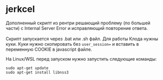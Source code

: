 # jerkcel
Дополненный скрипт из рентри решающий проблему (по большей части) с Internal Server Error и исправляющий повторение ответа. </br>
<br>
Скрипт запускается через .bat или .sh файл. Для работы Клода нужны куки. Куки нужно cкопировать без `user_session=` и вставить в переменную COOKIE в javascript файле. </br>

На Linux/WSL перед запуском нужно запустить следующие команды: </br>

```
sudo apt-get update
sudo apt-get install libnss3
```